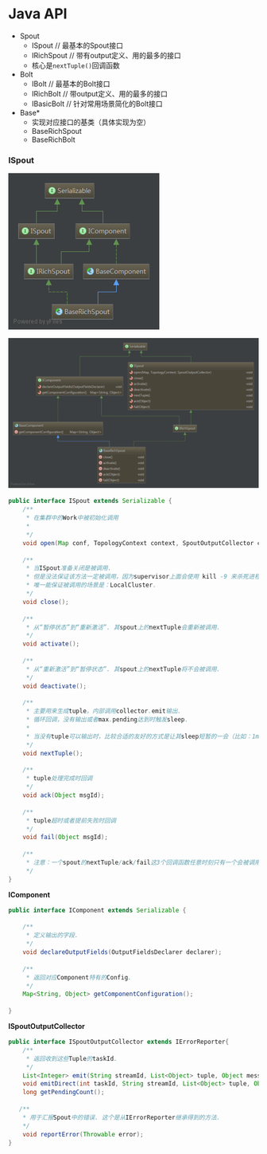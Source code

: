 # Java API



- Spout
  - ISpout	// 最基本的Spout接口
  - IRichSpout    // 带有output定义、用的最多的接口
  - 核心是`nextTuple()`回调函数
- Bolt
  - IBolt	// 最基本的Bolt接口
  - IRichBolt    // 带output定义、用的最多的接口
  - IBasicBolt    // 针对常用场景简化的Bolt接口
- Base*
  - 实现对应接口的基类（具体实现为空）
  - BaseRichSpout
  - BaseRichBolt



### ISpout





![Spout类图](img/Spout类图1.png)

![Spout类图带方法版本](img/Spout类图2.png)



```java
public interface ISpout extends Serializable {
    /**
     * 在集群中的Work中被初始化调用
     * 
     */
    void open(Map conf, TopologyContext context, SpoutOutputCollector collector);

    /**
     * 当ISpout准备关闭是被调用. 
     * 但是没法保证该方法一定被调用，因为supervisor上面会使用 kill -9 来杀死进程
     * 唯一能保证被调用的场景是：LocalCluster.
     */
    void close();
    
    /**
     * 从“暂停状态”到“重新激活”. 其spout上的nextTuple会重新被调用.
     */
    void activate();
    
    /**
     * 从“重新激活”到“暂停状态”. 其spout上的nextTuple将不会被调用.
     */
    void deactivate();

    /**
     * 主要用来生成tuple，内部调用collector.emit输出.
     * 循环回调，没有输出或者max.pending达到时触发sleep.
     * 
     * 当没有tuple可以输出时，比较合适的友好的方式是让其sleep短暂的一会（比如：1ms），以免浪费太多的CPU
     */
    void nextTuple();

    /**
     * tuple处理完成时回调
     */
    void ack(Object msgId);

    /**
     * tuple超时或者提前失败时回调
     */
    void fail(Object msgId);
  
    /**
     * 注意：一个spout的nextTuple/ack/fail这3个回调函数任意时刻只有一个会被调用
     */
}
```



**IComponent**

```java
public interface IComponent extends Serializable {

    /**
     * 定义输出的字段.
     */
    void declareOutputFields(OutputFieldsDeclarer declarer);

    /**
     * 返回对应Component特有的Config.
     */
    Map<String, Object> getComponentConfiguration();

}
```





**ISpoutOutputCollector**

```java
public interface ISpoutOutputCollector extends IErrorReporter{
    /**
     * 返回收到这些Tuple的taskId.
     */
    List<Integer> emit(String streamId, List<Object> tuple, Object messageId);
    void emitDirect(int taskId, String streamId, List<Object> tuple, Object messageId);
    long getPendingCount();
    
   /**
    * 用于汇报Spout中的错误. 这个是从IErrorReporter继承得到的方法.
    */
    void reportError(Throwable error);
}
```

